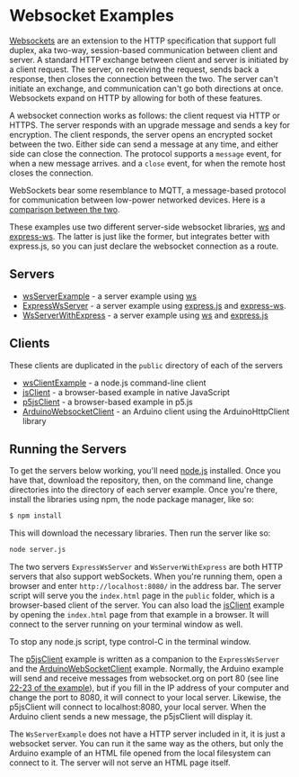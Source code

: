 # Websocket Examples

[Websockets](https://developer.mozilla.org/en-US/docs/Web/API/WebSockets_API) are an extension to the HTTP specification that support full duplex, aka two-way, session-based communication between client and server. A standard HTTP exchange between client and server is initiated by a client request. The server, on receiving the request, sends back a response, then closes the connection between the two. The server can't initiate an exchange, and communication can't go both directions at once. Websockets expand on HTTP by allowing for both of these features. 

A websocket connection works as follows: the client request via HTTP or HTTPS. The server responds with an upgrade message and sends a key for encryption. The client responds, the server opens an encrypted socket between the two. Either side can send a message at any time, and either side can close the connection. The protocol supports a `message` event, for when a new message arrives. and a `close` event, for when the remote host closes the connection. 

WebSockets bear some resemblance to MQTT, a message-based protocol for communication between low-power networked devices. Here is a [comparison between the two](https://tigoe.github.io/mqtt-examples/mqtt-vs-websockets.html). 

These examples use two different server-side websocket libraries, [ws](https://www.npmjs.com/package/ws) and [express-ws](https://www.npmjs.com/package/express-ws). The latter is just like the former, but integrates better with express.js, so you can just declare the websocket connection as a route. 

## Servers
* [wsServerExample](https://github.com/tigoe/websocket-examples/tree/main/wsServerExample/) - a server example using [ws](https://www.npmjs.com/package/ws)
* [ExpressWsServer](https://github.com/tigoe/websocket-examples/tree/main/ExpressWsServer/) - a server example using [express.js](https://expressjs.com/) and [express-ws](https://www.npmjs.com/package/express-ws). 
* [WsServerWithExpress](https://github.com/tigoe/websocket-examples/tree/main/WsServerWithExpress/) - a server example using [ws](https://www.npmjs.com/package/ws) and [express.js](https://expressjs.com/)

## Clients
These clients are duplicated in the `public` directory of each of the servers
* [wsClientExample](https://github.com/tigoe/websocket-examples/tree/main/wsClientExample/) - a node.js command-line client
* [jsClient](https://github.com/tigoe/websocket-examples/tree/main/jsClient/) - a browser-based example in native JavaScript
* [p5jsClient](https://github.com/tigoe/websocket-examples/tree/main/p5jsClient/) - a browser-based example in p5.js
* [ArduinoWebsocketClient](https://github.com/tigoe/websocket-examples/tree/main/ArduinoWebsocketClient/) - an Arduino client using the ArduinoHttpClient library


## Running the Servers
To get the servers below working, you'll need [node.js](https://www.nodejs.org) installed. Once you have that,  download the repository, then, on the command line, change directories into the directory of each server example. Once you're there, install the libraries using npm, the node package manager, like so:

````sh
$ npm install
````
This will download the necessary libraries. Then run the server like so:
````sh
node server.js
````

The two servers `ExpressWsServer` and `WsServerWithExpress` are both HTTP servers that also support webSockets. When you're running them, open a browser and enter `http://localhost:8080/` in the address bar. The server script will serve you the `index.html` page in the `public` folder, which is a browser-based client of the server. You can also load the [jsClient](jsClient) example by opening the `index.html` page from that example in a browser. It will connect to the server running on your terminal window as well. 

To stop any node.js script, type control-C in the terminal window. 

The [p5jsClient](p5jsClient) example is written as a companion to the `ExpressWsServer` and the [ArduinoWebSocketClient](https://github.com/tigoe/websocket-examples/blob/main/ArduinoWebsocketClient/ArduinoWebsocketClient.ino) example. Normally, the Arduino example will send and receive messages from websocket.org on port 80 (see line [22-23 of the example](https://github.com/tigoe/websocket-examples/blob/main/ArduinoWebsocketClient/ArduinoWebsocketClient.ino#L22)), but if you fill in the IP address of your computer and change the port to 8080, it will connect to your local server. Likewise, the p5jsClient will connect to localhost:8080, your local server. When the Arduino client sends a new message, the p5jsClient will display it. 

The `WsServerExample` does not have a HTTP server included in it, it is just a websocket server. You can run it the same way as the others, but only the Arduino example of an HTML file opened from the local filesystem can connect to it. The server will not serve an HTML page itself. 

